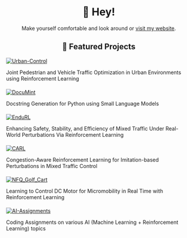 <h1 align="center">👋 Hey!</h1>
<p align="center">Make yourself comfortable and look around or <a href="https://poudel-bibek.github.io/">visit my website</a>.</p>

<h2 align="center">🚀 Featured Projects</h2>

<div>
  <div style="margin-bottom: 20px;">
    <a href="https://github.com/poudel-bibek/Urban-Control">
      <img src="https://img.shields.io/badge/Urban--Control-blue?style=for-the-badge&logo=github" alt="Urban-Control" />
    </a>
    <p>Joint Pedestrian and Vehicle Traffic Optimization in Urban Environments using Reinforcement Learning</p>
  </div>

  <div style="margin-bottom: 20px;">
    <a href="https://github.com/Docu-Mint/DocuMint">
      <img src="https://img.shields.io/badge/DocuMint-green?style=for-the-badge&logo=github" alt="DocuMint" />
    </a>
    <p>Docstring Generation for Python using Small Language Models</p>
  </div>

  <div style="margin-bottom: 20px;">
    <a href="https://github.com/poudel-bibek/EnduRL">
      <img src="https://img.shields.io/badge/EnduRL-orange?style=for-the-badge&logo=github" alt="EnduRL" />
    </a>
    <p>Enhancing Safety, Stability, and Efficiency of Mixed Traffic Under Real-World Perturbations Via Reinforcement Learning</p>
  </div>

  <div style="margin-bottom: 20px;">
    <a href="https://github.com/poudel-bibek/CARL">
      <img src="https://img.shields.io/badge/CARL-red?style=for-the-badge&logo=github" alt="CARL" />
    </a>
    <p>Congestion-Aware Reinforcement Learning for Imitation-based Perturbations in Mixed Traffic Control</p>
  </div>

  <div style="margin-bottom: 20px;">
    <a href="https://github.com/poudel-bibek/NFQ_Golf_Cart">
      <img src="https://img.shields.io/badge/NFQ__Golf__Cart-lightgrey?style=for-the-badge&logo=github" alt="NFQ_Golf_Cart" />
    </a>
    <p>Learning to Control DC Motor for Micromobility in Real Time with Reinforcement Learning</p>
  </div>

  <div style="margin-bottom: 20px;">
    <a href="https://github.com/poudel-bibek/AI-Assignments">
      <img src="https://img.shields.io/badge/AI--Assignments-yellow?style=for-the-badge&logo=github" alt="AI-Assignments" />
    </a>
    <p>Coding Assignments on various AI (Machine Learning + Reinforcement Learning) topics</p>
  </div>
</div>
